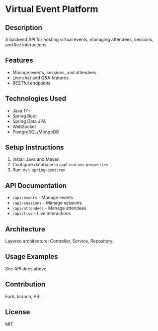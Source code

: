 # Virtual Event Platform

## Description
A backend API for hosting virtual events, managing attendees, sessions, and live interactions.

## Features
- Manage events, sessions, and attendees
- Live chat and Q&A features
- RESTful endpoints

## Technologies Used
- Java 17+
- Spring Boot
- Spring Data JPA
- WebSocket
- PostgreSQL/MongoDB

## Setup Instructions
1. Install Java and Maven
2. Configure database in `application.properties`
3. Run: `mvn spring-boot:run`

## API Documentation
- `/api/events` - Manage events
- `/api/sessions` - Manage sessions
- `/api/attendees` - Manage attendees
- `/api/live` - Live interactions

## Architecture
Layered architecture: Controller, Service, Repository.

## Usage Examples
See API docs above.

## Contribution
Fork, branch, PR.

## License
MIT
